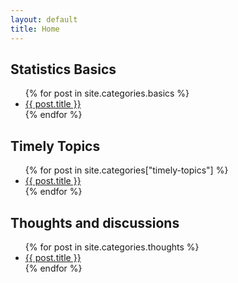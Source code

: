```yaml
---
layout: default
title: Home
---
```


<h2>Statistics Basics</h2>
<ul>
  {% for post in site.categories.basics %}
    <li><a href="{{ post.url }}">{{ post.title }}</a></li>
  {% endfor %}
</ul>

<h2>Timely Topics</h2>
<ul>
  {% for post in site.categories["timely-topics"] %}
    <li><a href="{{ post.url }}">{{ post.title }}</a></li>
  {% endfor %}
</ul>


<h2>Thoughts and discussions</h2>
<ul>
  {% for post in site.categories.thoughts %}
    <li><a href="{{ post.url }}">{{ post.title }}</a></li>
  {% endfor %}
</ul>
